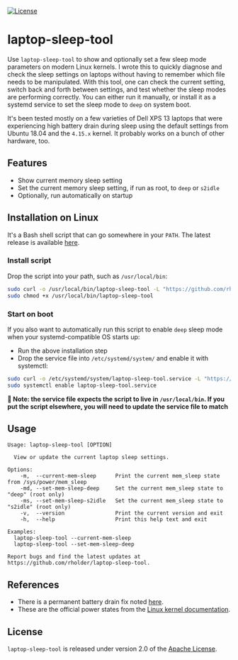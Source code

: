 [![License](https://img.shields.io/badge/license-apache%202.0-brightgreen.svg)](https://github.com/rholder/laptop-sleep-tool/blob/master/LICENSE)
# laptop-sleep-tool

Use `laptop-sleep-tool` to show and optionally set a few sleep mode parameters on modern Linux kernels. I wrote this to quickly diagnose and check the sleep settings on laptops without having to remember which file needs to be manipulated. With this tool, one can check the current setting, switch back and forth between settings, and test whether the sleep modes are performing correctly. You can either run it manually, or install it as a systemd service to set the sleep mode to `deep` on system boot.

It's been tested mostly on a few varieties of Dell XPS 13 laptops that were experiencing high battery drain during sleep using the default settings from Ubuntu 18.04 and the `4.15.x` kernel. It probably works on a bunch of other hardware, too.

## Features
* Show current memory sleep setting
* Set the current memory sleep setting, if run as root, to `deep` or `s2idle`
* Optionally, run automatically on startup

## Installation on Linux
It's a Bash shell script that can go somewhere in your `PATH`. The latest release is available [here](https://github.com/rholder/laptop-sleep-tool/releases).

### Install script
Drop the script into your path, such as `/usr/local/bin`:
```bash
sudo curl -o /usr/local/bin/laptop-sleep-tool -L "https://github.com/rholder/laptop-sleep-tool/releases/download/v1.1.0/laptop-sleep-tool" && \
sudo chmod +x /usr/local/bin/laptop-sleep-tool
```

### Start on boot
If you also want to automatically run this script to enable `deep` sleep mode when your systemd-compatible OS starts up:
- Run the above installation step
- Drop the service file into `/etc/systemd/system/` and enable it with systemctl:
```bash
sudo curl -o /etc/systemd/system/laptop-sleep-tool.service -L "https://github.com/rholder/laptop-sleep-tool/releases/download/v1.1.0/laptop-sleep-tool.service" && \
sudo systemctl enable laptop-sleep-tool.service
```

**:star2: Note: the service file expects the script to live in `/usr/local/bin`. If you put the script elsewhere, you will need to update the service file to match**

## Usage
```
Usage: laptop-sleep-tool [OPTION]

  View or update the current laptop sleep settings.

Options:
    -m,  --current-mem-sleep      Print the current mem_sleep state from /sys/power/mem_sleep
    -md, --set-mem-sleep-deep     Set the current mem_sleep state to "deep" (root only)
    -ms, --set-mem-sleep-s2idle   Set the current mem_sleep state to "s2idle" (root only)
    -v,  --version                Print the current version and exit
    -h,  --help                   Print this help text and exit

Examples:
  laptop-sleep-tool --current-mem-sleep
  laptop-sleep-tool --set-mem-sleep-deep

Report bugs and find the latest updates at https://github.com/rholder/laptop-sleep-tool.
```

## References
* There is a permanent battery drain fix noted [here](https://www.reddit.com/r/Dell/comments/8b6eci/xp_13_9370_battery_drain_while_suspended/dx4ftc5/).
* These are the official power states from the [Linux kernel documentation](https://www.kernel.org/doc/Documentation/power/states.txt).

## License
`laptop-sleep-tool` is released under version 2.0 of the [Apache License](http://www.apache.org/licenses/LICENSE-2.0).

